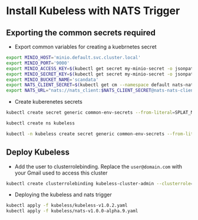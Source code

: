 # Install Kubeless with NATS Trigger

## Exporting the common secrets required

* Export common variables for creating a kuebrnetes secret

```bash
export MINIO_HOST='minio.default.svc.cluster.local'
export MINIO_PORT='9000'
export MINIO_ACCESS_KEY=$(kubectl get secret my-minio-secret -o jsonpath='{.data.accesskey}' | base64 -d)
export MINIO_SECRET_KEY=$(kubectl get secret my-minio-secret -o jsonpath='{.data.secretkey}' | base64 -d)
export MINIO_BUCKET_NAME='scandata'
export NATS_CLIENT_SECRET=$(kubectl get cm --namespace default nats-nats -o jsonpath='{.data.*}' | grep -m 1 password | awk '{print $2}')
export NATS_URL="nats://nats_client:$NATS_CLIENT_SECRET@nats-nats-client.default.svc.cluster.local:4222"
```

* Create kuberenetes secrets 

```bash
kubectl create secret generic common-env-secrets --from-literal=SPLAT_MINIO_ENDPOINT=$MINIO_HOST:$MINIO_PORT --from-literal=SPLAT_MINIO_ACCESS_KEY=$MINIO_ACCESS_KEY --from-literal=SPLAT_MINIO_SECRET_KEY=$MINIO_SECRET_KEY --from-literal=MINIO_OUTPUT_BUCKET=$MINIO_BUCKET_NAME --from-literal=SPLAT_NATS_URL=$NATS_URL

kubectl create ns kubeless

kubectl -n kubeless create secret generic common-env-secrets --from-literal=SPLAT_NATS_URL=$NATS_URL
```

## Deploy Kubeless 

* Add the user to clusterrolebinding. Replace the `user@domain.com` with your Gmail used to access this cluster

```bash
kubectl create clusterrolebinding kubeless-cluster-admin --clusterrole=cluster-admin --user=user@domain.com
```

* Deploying the kubeless and nats trigger

```bash
kubectl apply -f kubeless/kubeless-v1.0.2.yaml
kubectl apply -f kubeless/nats-v1.0.0-alpha.9.yaml
```
